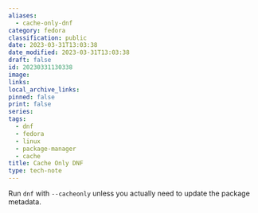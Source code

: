 ```yaml
---
aliases:
  - cache-only-dnf
category: fedora
classification: public
date: 2023-03-31T13:03:38
date_modified: 2023-03-31T13:03:38
draft: false
id: 20230331130338
image: 
links: 
local_archive_links: 
pinned: false
print: false
series: 
tags:
  - dnf
  - fedora
  - linux
  - package-manager
  - cache
title: Cache Only DNF
type: tech-note
---
```


Run `dnf` with `--cacheonly` unless you actually need to update the package metadata.

